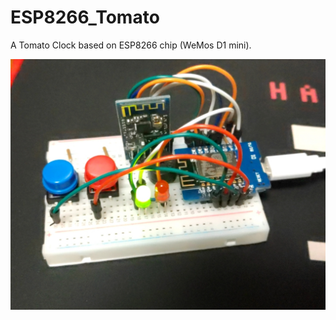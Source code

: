 # ESP8266_Tomato

A Tomato Clock based on ESP8266 chip (WeMos D1 mini).

![](https://raw.githubusercontent.com/harry75369/ESP8266_Tomato/master/imgs/photo.jpg)
